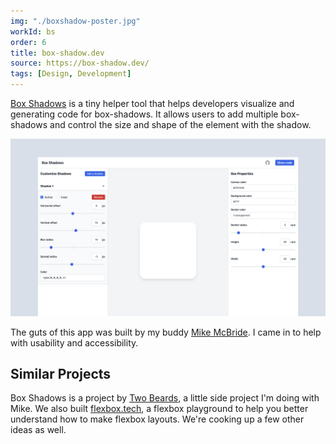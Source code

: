 ```yaml
---
img: "./boxshadow-poster.jpg"
workId: bs
order: 6
title: box-shadow.dev
source: https://box-shadow.dev/
tags: [Design, Development]
---
```


[Box Shadows](https://box-shadow.dev/) is a tiny helper tool that helps developers visualize and generating code for box-shadows. It allows users to add multiple box-shadows and control the size and shape of the element with the shadow.

![.Box Shadow dot dev screenshot](./boxshadow-screenshot.jpg)

The guts of this app was built by my buddy [Mike McBride](https://mikemcbride.dev). I came in to help with usability and accessibility.

## Similar Projects
Box Shadows is a project by [Two Beards](https://twobeards.dev), a little side project I'm doing with Mike. We also built [flexbox.tech](https://flexbox.tech), a flexbox playground to help you better understand how to make flexbox layouts. We're cooking up a few other ideas as well.
